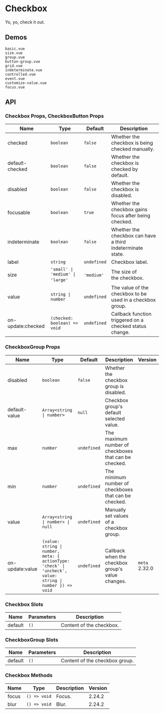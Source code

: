 # Checkbox

Yo, yo, check it out.

## Demos

```demo
basic.vue
size.vue
group.vue
button-group.vue
grid.vue
indeterminate.vue
controlled.vue
event.vue
customize-value.vue
focus.vue
```

## API

### Checkbox Props, CheckboxButton Props

| Name | Type | Default | Description |
| --- | --- | --- | --- |
| checked | `boolean` | `false` | Whether the checkbox is being checked manually. |
| default-checked | `boolean` | `false` | Whether the checkbox is checked by default. |
| disabled | `boolean` | `false` | Whether the checkbox is disabled. |
| focusable | `boolean` | `true` | Whether the checkbox gains focus after being checked. |
| indeterminate | `boolean` | `false` | Whether the checkbox can have a third indeterminate state. |
| label | `string` | `undefined` | Checkbox label. |
| size | `'small' \| 'medium' \| 'large'`  | `'medium'`  | The size of the checkbox. |
| value | `string \| number` | `undefined` | The value of the checkbox to be used in a checkbox group. |
| on-update:checked | `(checked: boolean) => void` | `undefined` | Callback function triggered on a checked status change. |

### CheckboxGroup Props

| Name | Type | Default | Description | Version |
| --- | --- | --- | --- | --- |
| disabled | `boolean` | `false` | Whether the checkbox group is disabled. |  |
| default-value | `Array<string \| number>` | `null` | Checkbox group's default selected value. |  |
| max | `number` | `undefined` | The maximum number of checkboxes that can be checked. |  |
| min | `number` | `undefined` | The minimum number of checkboxes that can be checked. |  |
| value | `Array<string \| number> \| null` | `undefined` | Manually set values of a checkbox group. |  |
| on-update:value | `(value: string \| number, meta: { actionType: 'check' \| 'uncheck', value: string \| number }) => void` | `undefined` | Callback when the checkbox group's value changes. | `meta` 2.32.0 |

### Checkbox Slots

| Name    | Parameters | Description              |
| ------- | ---------- | ------------------------ |
| default | `()`       | Content of the checkbox. |

### CheckboxGroup Slots

| Name    | Parameters | Description                    |
| ------- | ---------- | ------------------------------ |
| default | `()`       | Content of the checkbox group. |

### Checkbox Methods

| Name  | Type         | Description | Version |
| ----- | ------------ | ----------- | ------- |
| focus | `() => void` | Focus.      | 2.24.2  |
| blur  | `() => void` | Blur.       | 2.24.2  |
